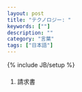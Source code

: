 ```yaml
---
layout: post
title: "テクノロジー: "
keywords: [""]
description: ""
category: "言葉"
tags: ["日本語"]
---
```

{% include JB/setup %}

####
1. 請求書
